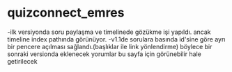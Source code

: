 # quizconnect_emres

-ilk versiyonda soru paylaşma ve timelinede gözükme işi yapıldı. ancak timeline index pathında görünüyor.
-v1.1de sorulara basında id'sine göre ayrı bir pencere açılması sağlandı.(başlıklar ile link yönlendirme)
böylece bir sonraki versionda eklenecek yorumlar bu sayfa için görünebilir hale getirilecek
